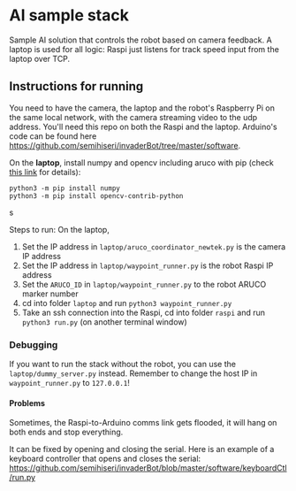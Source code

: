 # AI sample stack

Sample AI solution that controls the robot based on camera feedback. A laptop is used for all logic: Raspi just listens for track speed input from the laptop over TCP.

## Instructions for running

You need to have the camera, the laptop and the robot's Raspberry Pi on the same local network, with the camera streaming video to the udp address.
You'll need this repo on both the Raspi and the laptop. Arduino's code can be found here https://github.com/semihiseri/invaderBot/tree/master/software. 


On the **laptop**, install numpy and opencv including aruco with pip (check [this link](https://stackoverflow.com/questions/45972357/python-opencv-aruco-no-module-named-cv2-aruco) for details):
```
python3 -m pip install numpy
python3 -m pip install opencv-contrib-python
```

s

Steps to run:
On the laptop,
1. Set the IP address in `laptop/aruco_coordinator_newtek.py` is the camera IP address
2. Set the IP address in `laptop/waypoint_runner.py` is the robot Raspi IP address
3. Set the `ARUCO_ID` in `laptop/waypoint_runner.py` to the robot ARUCO marker number
3. cd into folder `laptop` and run `python3 waypoint_runner.py`
4. Take an ssh connection into the Raspi, cd into folder `raspi` and run `python3 run.py` (on another terminal window)

### Debugging

If you want to run the stack without the robot, you can use the `laptop/dummy_server.py` instead. Remember to change the host IP in `waypoint_runner.py` to `127.0.0.1`!

#### Problems

Sometimes, the Raspi-to-Arduino comms link gets flooded, it will hang on both ends and stop everything.

It can be fixed by opening and closing the serial. Here is an example of a keyboard controller that opens and closes the serial: https://github.com/semihiseri/invaderBot/blob/master/software/keyboardCtl/run.py


